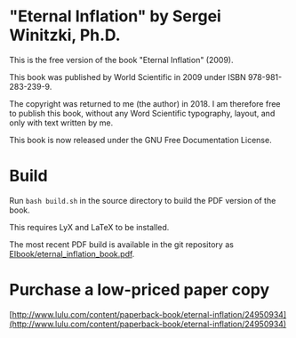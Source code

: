 # "Eternal Inflation" by Sergei Winitzki, Ph.D.

This is the free version of the book "Eternal Inflation" (2009).

This book was published by World Scientific in 2009 under ISBN 978-981-283-239-9.

The copyright was returned to me (the author) in 2018.
I am therefore free to publish this book, without any Word Scientific typography, layout, and only with text written by me.

This book is now released under the GNU Free Documentation License.

# Build

Run `bash build.sh` in the source directory to build the PDF version of the book.

This requires LyX and LaTeX to be installed.

The most recent PDF build is available in the git repository as [EIbook/eternal_inflation_book.pdf](EIbook/eternal_inflation_book.pdf).

# Purchase a low-priced paper copy

[http://www.lulu.com/content/paperback-book/eternal-inflation/24950934](http://www.lulu.com/content/paperback-book/eternal-inflation/24950934)


